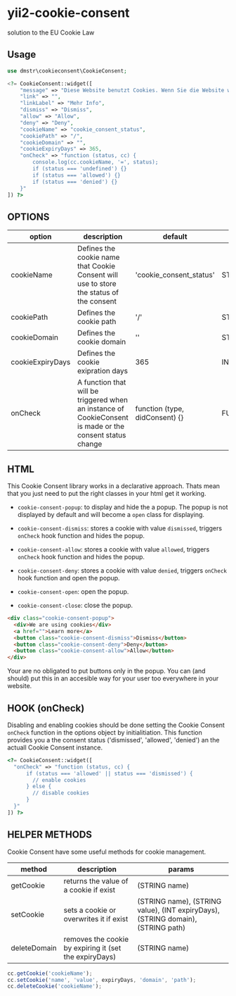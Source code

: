 # yii2-cookie-consent
solution to the EU Cookie Law

Usage
-----

```php
use dmstr\cookieconsent\CookieConsent;

<?= CookieConsent::widget([
    "message" => "Diese Website benutzt Cookies. Wenn Sie die Website weiter nutzen, stimmen Sie der Verwendung von Cookies zu.",
    "link" => "",
    "linkLabel" => "Mehr Info",
    "dismiss" => "Dismiss",
    "allow" => "Allow",
    "deny" => "Deny",
    "cookieName" => "cookie_consent_status",
    "cookiePath" => "/",
    "cookieDomain" => "",
    "cookieExpiryDays" => 365,
    "onCheck" => "function (status, cc) {
        console.log(cc.cookieName, '=', status);
        if (status === 'undefined') {}
        if (status === 'allowed') {}
        if (status === 'denied') {}
    }"
]) ?>
```


## OPTIONS

<table>
    <thead>
        <tr>
            <th>option</th>
            <th>description</th>
            <th>default</th>
            <th>type</th>
        </tr>
    </thead>
    <tbody>
        <tr>
            <td>cookieName</td>
            <td>Defines the cookie name that Cookie Consent will use to store the status of the consent</td>
            <td> 'cookie_consent_status' </td>
            <td> STRING </td>
        </tr>
        <tr>
            <td>cookiePath</td>
            <td>Defines the cookie path</td>
            <td> '/' </td>
            <td> STRING </td>
        </tr>
        <tr>
            <td>cookieDomain</td>
            <td>Defines the cookie domain</td>
            <td> '' </td>
            <td> STRING </td>
        </tr>
        <tr>
            <td>cookieExpiryDays</td>
            <td>Defines the cookie exipration days</td>
            <td> 365 </td>
            <td> INT </td>
        </tr>
        <tr>
            <td>onCheck</td>
            <td>A function that will be triggered when an instance of CookieConsent is made or the consent status change</td>
            <td> function (type, didConsent) {} </td>
            <td> FUNCTION </td>
        </tr>
    </tbody>
</table>

## HTML
This Cookie Consent library works in a declarative approach. Thats mean that you
just need to put the right classes in your html get it working.

* `cookie-consent-popup`: to display and hide the a popup. The popup is not displayed
by default and will become a `open` class for displaying.

* `cookie-consent-dismiss`: stores a cookie with value `dismissed`, triggers
`onCheck` hook function and hides the popup.

* `cookie-consent-allow`: stores a cookie with value `allowed`, triggers
`onCheck` hook function and hides the popup.

* `cookie-consent-deny`: stores a cookie with value `denied`, triggers `onCheck`
hook function and open the popup.

* `cookie-consent-open`: open the popup.

* `cookie-consent-close`: close the popup.

```html
<div class="cookie-consent-popup">
  <div>We are using cookies</div>
  <a href="">Learn more</a>
  <button class="cookie-consent-dismiss">Dismiss</button>
  <button class="cookie-consent-deny">Deny</button>
  <button class="cookie-consent-allow">Allow</button>
</div>
```

Your are no obligated to put buttons only in the popup. You can (and should) put
this in an accesible way for your user too everywhere in your website.

## HOOK (onCheck)
Disabling and enabling cookies should be done setting the Cookie Consent `onCheck`
function in the options object by initialitiation. This function provides you
a the consent status ('dismissed', 'allowed', 'denied') an the actuall Cookie Consent
instance.

```php
<?= CookieConsent::widget([
  "onCheck" => "function (status, cc) {
      if (status === 'allowed' || status === 'dismissed') {
        // enable cookies
      } else {
        // disable cookies
      }
  }"
]) ?>
```

## HELPER METHODS
Cookie Consent have some useful methods for cookie management.

<table>
    <thead>
        <tr>
            <th>method</th>
            <th>description</th>
            <th>params</th>
        </tr>
    </thead>
    <tbody>
        <tr>
            <td>getCookie</td>
            <td>returns the value of a cookie if exist</td>
            <td>(STRING name)</td>
        </tr>
        <tr>
            <td>setCookie</td>
            <td>sets a cookie or overwrites it if exist</td>
            <td>(STRING name), (STRING value), (INT expiryDays), (STRING domain), (STRING path)</td>
        </tr>
        <tr>
            <td>deleteDomain</td>
            <td>removes the cookie by expiring it (set the expiryDays)</td>
            <td>(STRING name)</td>
        </tr>
    </tbody>
</table>

```javascript
cc.getCookie('cookieName');
cc.setCookie('name', 'value', expiryDays, 'domain', 'path');
cc.deleteCookie('cookieName');
```
